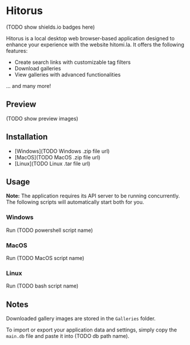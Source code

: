 # Hitorus

(TODO show shields.io badges here)

Hitorus is a local desktop web browser-based application designed to enhance your experience with the website hitomi.la. It offers the following features:

- Create search links with customizable tag filters
- Download galleries
- View galleries with advanced functionalities

... and many more!

## Preview

(TODO show preview images)

## Installation
- [Windows](TODO Windows .zip file url)
- [MacOS](TODO MacOS .zip file url)
- [Linux](TODO Linux .tar file url)

## Usage
**Note:** The application requires its API server to be running concurrently. The following scripts will automatically start both for you.

### Windows
Run (TODO powershell script name)

### MacOS
Run (TODO MacOS script name)

### Linux
Run (TODO bash script name)

## Notes
Downloaded gallery images are stored in the `Galleries` folder.

To import or export your application data and settings, simply copy the `main.db` file and paste it into (TODO db path name).
